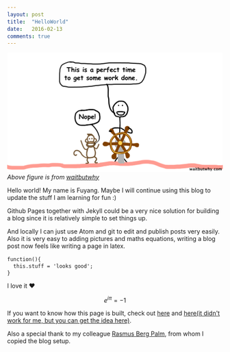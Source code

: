 ```yaml
---
layout: post
title:  "HelloWorld"
date:   2016-02-13
comments: true
---
```



![HelloWorld](/assets/2016-02-12-helloworld/start.png)*Above figure is from [waitbutwhy](http://waitbutwhy.com)*

Hello world! My name is Fuyang. Maybe I will continue using this blog to update the stuff I am learning for fun :)

Github Pages together with Jekyll could be a very nice solution for building a blog since it is relatively simple to set things up.

And locally I can just use Atom and git to edit and publish posts very easily. Also it is very easy to adding pictures and maths equations, writing a blog post now feels like writing a page in latex.

```
function(){
  this.stuff = 'looks good';
}
```

I love it :heart:

$$e^{i \pi} = -1$$

If you want to know how this page is built, check out [here](https://help.github.com/articles/using-jekyll-with-pages/) and [here(it didn't work for me, but you can get the idea here)](https://github.com/barryclark/jekyll-now).

Also a special thank to my colleague [Rasmus Berg Palm](http://rasmusbergpalm.github.io/2016/02/12/dense-codes.html), from whom I copied the blog setup.
